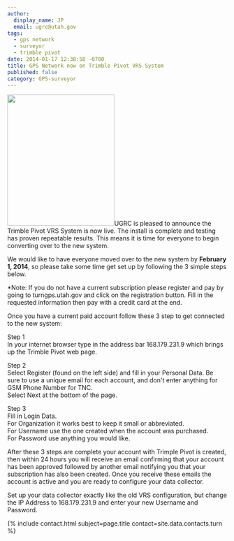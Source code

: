 ```yaml
---
author:
  display_name: JP
  email: ugrc@utah.gov
tags:
  - gps network
  - surveyor
  - trimble pivot
date: 2014-01-17 12:38:58 -0700
title: GPS Network now on Trimble Pivot VRS System
published: false
category: GPS-surveyor
---
```


<p><a href="{% link images/TURNGPS_BG2014_web1.png %}"><img src="{% link images/TURNGPS_BG2014_web1.png %}" alt="" title="TURNGPS_BG2014_web" width="245" height="300" class="inline-text-right" /></a>UGRC is pleased to announce the Trimble Pivot VRS System is now live. The install is complete and testing has proven repeatable results. This means it is time for everyone to begin converting over to the new system.</p>
<p>We would like to have everyone moved over to the new system by <strong>February 1, 2014</strong>, so please take some time get set up by following the 3 simple steps below. </p>
<p>*Note: If you do not have a current subscription please register and pay by going to turngps.utah.gov and click on the registration button. Fill in the requested information then pay with a credit card at the end.</p>
<p>Once you have a current paid account follow these 3 step to get connected to the new system:</p>
<p>Step 1<br />
In your internet browser type in the address bar 168.179.231.9 which brings up the Trimble Pivot web page. </p>
<p>Step 2<br />
Select Register (found on the left side) and fill in your Personal Data. Be sure to use a unique email for each account, and don't enter anything for GSM Phone Number for TNC.<br />
Select Next at the bottom of the page.</p>
<p>Step 3<br />
Fill in Login Data.<br />
For Organization it works best to keep it small or abbreviated.<br />
For Username use the one created when the account was purchased.<br />
For Password use anything you would like.</p>
<p>After these 3 steps are complete your account with Trimple Pivot is created, then within 24 hours you will receive an email confirming that your account has been approved followed by another email notifying you that your subscription has also been created. Once you receive these emails the account is active and you are ready to configure your data collector.</p>
<p>Set up your data collector exactly like the old VRS configuration, but change the IP Address to 168.179.231.9 and enter your new Username and Password.</p>
<p>{% include contact.html subject=page.title contact=site.data.contacts.turn %}</p>
